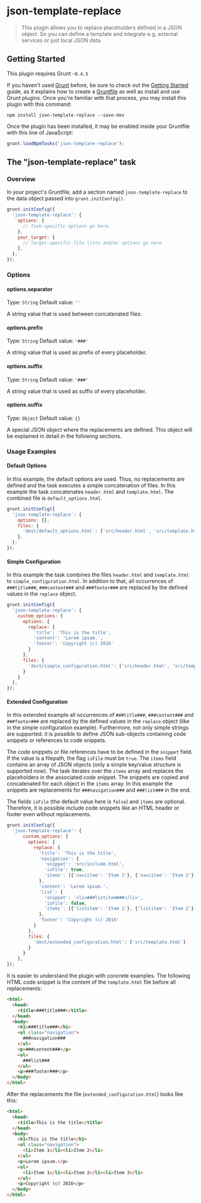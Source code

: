 # json-template-replace

> This plugin allows you to replace placeholders defined in a JSON object. So you can define a template and integrate e.g. external services or just local JSON data.

## Getting Started
This plugin requires Grunt `~0.4.5`

If you haven't used [Grunt](http://gruntjs.com/) before, be sure to check out the [Getting Started](http://gruntjs.com/getting-started) guide, as it explains how to create a [Gruntfile](http://gruntjs.com/sample-gruntfile) as well as install and use Grunt plugins. Once you're familiar with that process, you may install this plugin with this command:

```shell
npm install json-template-replace --save-dev
```

Once the plugin has been installed, it may be enabled inside your Gruntfile with this line of JavaScript:

```js
grunt.loadNpmTasks('json-template-replace');
```

## The "json-template-replace" task

### Overview
In your project's Gruntfile, add a section named `json-template-replace` to the data object passed into `grunt.initConfig()`.

```js
grunt.initConfig({
  'json-template-replace': {
    options: {
      // Task-specific options go here.
    },
    your_target: {
      // Target-specific file lists and/or options go here.
    },
  },
});
```

### Options

#### options.separator
Type: `String`
Default value: `''`

A string value that is used between concatenated files.

#### options.prefix
Type: `String`
Default value: `'###'`

A string value that is used as prefix of every placeholder.

#### options.suffix
Type: `String`
Default value: `'###'`

A string value that is used as suffix of every placeholder.

#### options.suffix
Type: `Object`
Default value: `{}`

A special JSON object where the replacements are defined. This object will be explained in detail in the following sections.


### Usage Examples

#### Default Options
In this example, the default options are used. Thus, no replacements are defined and the task executes a simple concatenation of files. In this example the task concatenates `header.html` and `template.html`. The combined file is `default_options.html`.

```js
grunt.initConfig({
  'json-template-replace': {
    options: {},
    files: {
      'dest/default_options.html': ['src/header.html', 'src/template.html']
    },
  },
});
```

#### Simple Configuration
In this example the task combines the files `header.html` and `template.html` to `simple_configuration.html`. In addition to that, all occurrences of `###title###`, `###content###` and `###footer###` are replaced by the defined values in the `replace` object.

```js
grunt.initConfig({
  'json-template-replace': {
    custom_options: {
      options: {
        replace: {
          'title': 'This is the title',
          'content': 'Lorem ipsum.',
          'footer': 'Copyright (c) 2016'
        }
      },
      files: {
        'dest/simple_configuration.html': ['src/header.html', 'src/template.html']
      }
    }
  },
});
```

#### Extended Configuration
In this extended example all occurrences of `###title###`, `###content###` and `###footer###` are replaced by the defined values in the `replace` object (like in the simple configuration example). Furthermore, not only simple strings are supported: it is possible to define JSON sub-objects containing code snippets or references to code snippets.

The code snippets or file references have to be defined in the `snippet` field. If the value is a filepath, the flag `isFile` must be `true`. The `items` field contains an array of JSON objects (only a simple key/value structure is supported now). The task iterates over the `items` array and replaces the placeholders in the associated code snippet. The snippets are copied and concatenated for each object in the `items` array. In this example the snippets are replacements for `###navigation###` and `###list###` in the end. 

The fields `isFile` (the default value here is `false`) and `items` are optional. Therefore, it is possible include code snippets like an HTML header or footer even without replacements.

```js
grunt.initConfig({
  'json-template-replace': {
      custom_options: {
        options: {
          replace: {
            'title': 'This is the title',
            'navigation': {
              'snippet': 'src/include.html',
              'isFile': true,
              'items': [{'naviitem': 'Item 1'}, {'naviitem': 'Item 2'}]
            },
            'content': 'Lorem ipsum.',
            'list': {
              'snippet': '<li>###listitem###</li>',
              'isFile': false,
              'items': [{'listitem': 'Item 1'}, {'listitem': 'Item 2'}, {'listitem': 'Item 3'}]
            },
            'footer': 'Copyright (c) 2016'
          }
        },
        files: {
          'dest/extended_configuration.html': ['src/template.html']
        }
      }
    },
});
```

It is easier to understand the plugin with concrete examples. The following HTML code snippet is the content of the `template.html` file before all replacements:

```html
<html>
  <head>
    <title>###title###</title>
  </head>
  <body>
    <h1>###title###</h1>
    <ul class="navigation">
      ###navigation###
    </ul>
    <p>###content###</p>
    <ul>
      ###list###
    </ul>
    <p>###footer###</p>
  </body>
</html>
```

After the replacements the file (`extended_configuration.html`) looks like this:

```html
<html>
  <head>
    <title>This is the title</title>
  </head>
  <body>
    <h1>This is the title</h1>
    <ul class="navigation">
      <li>Item 1</li><li>Item 2</li>
    </ul>
    <p>Lorem ipsum.</p>
    <ul>
      <li>Item 1</li><li>Item 2</li><li>Item 3</li>
    </ul>
    <p>Copyright (c) 2016</p>
  </body>
</html>
```
